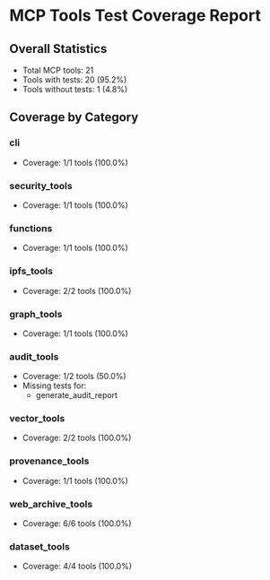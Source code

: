 # MCP Tools Test Coverage Report

## Overall Statistics
- Total MCP tools: 21
- Tools with tests: 20 (95.2%)
- Tools without tests: 1 (4.8%)

## Coverage by Category

### cli
- Coverage: 1/1 tools (100.0%)

### security_tools
- Coverage: 1/1 tools (100.0%)

### functions
- Coverage: 1/1 tools (100.0%)

### ipfs_tools
- Coverage: 2/2 tools (100.0%)

### graph_tools
- Coverage: 1/1 tools (100.0%)

### audit_tools
- Coverage: 1/2 tools (50.0%)
- Missing tests for:
  - generate_audit_report

### vector_tools
- Coverage: 2/2 tools (100.0%)

### provenance_tools
- Coverage: 1/1 tools (100.0%)

### web_archive_tools
- Coverage: 6/6 tools (100.0%)

### dataset_tools
- Coverage: 4/4 tools (100.0%)

